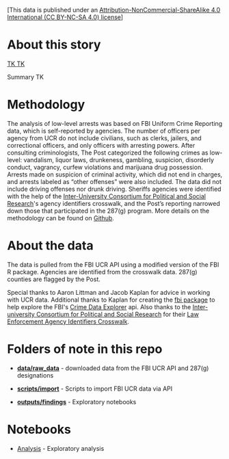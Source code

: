 [This data is published under an [Attribution-NonCommercial-ShareAlike 4.0 International (CC BY-NC-SA 4.0) license](https://creativecommons.org/licenses/by-nc-sa/4.0/)]

# About this story

[TK TK ](https://www.washingtonpost.com/)

Summary TK

# Methodology

The analysis of low-level arrests was based on FBI Uniform Crime Reporting data, which is self-reported by agencies. The number of officers per agency from UCR do not include civilians, such as clerks, jailers, and correctional officers, and only officers with arresting powers. After consulting criminologists, The Post categorized the following crimes as low-level: vandalism, liquor laws, drunkeness, gambling, suspicion, disorderly conduct, vagrancy, curfew violations and marijuana drug possession. Arrests made on suspicion of criminal activity, which did not end in charges, and arrests labeled as “other offenses” were also included. The data did not include driving offenses nor drunk driving. Sheriffs agencies were identified with the help of the [Inter-University Consortium for Political and Social Research](https://www.icpsr.umich.edu/web/pages/NACJD/index.html)'s agency identifiers crosswalk, and the Post’s reporting narrowed down those that participated in the 287(g) program. More details on the methodology can be found on  [Github](https://github.com/wpinvestigative/sheriffs_287g).

# About the data

The data is pulled from the FBI UCR API using a modified version of the FBI R package. Agencies are identified from the crosswalk data. 287(g) counties are flagged by the Post.

Special thanks to Aaron Littman and Jacob Kaplan for advice in working with UCR data. Additional thanks to Kaplan for creating the [fbi package](https://github.com/jacobkap/fbi) to help explore the FBI's [Crime Data Explorer](https://crime-data-explorer.fr.cloud.gov/) api. Also thanks to the [Inter-university Consortium for Political and Social Research](https://www.icpsr.umich.edu/web/pages/NACJD/index.html) for their [Law Enforcement Agency Identifiers Crosswalk](https://www.icpsr.umich.edu/web/NACJD/studies/35158/summary).

# Folders of note in this repo

* **[data/raw_data](data/raw_data)** - downloaded data from the FBI UCR API and 287(g) designations

* **[scripts/import](scripts/import)** - Scripts to import FBI UCR data via API

* **[outputs/findings](https://github.com/wpinvestigative/sheriffs_287g/tree/main/outputs/findings)** - Exploratory notebooks

# Notebooks

* [Analysis](http://wpinvestigative.github.io/sheriffs_287g/outputs/findings/01_analysis.html) - Exploratory analysis